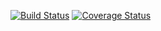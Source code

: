 [![Build Status](https://travis-ci.org/yarcub/runnr-workout.svg?branch=master)](https://travis-ci.org/yarcub/runnr-workout) [![Coverage Status](https://img.shields.io/coveralls/yarcub/runnr-workout.svg)](https://coveralls.io/r/yarcub/runnr-workout)
